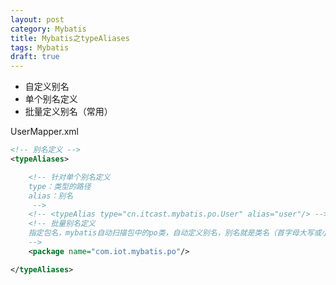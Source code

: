```yaml
---
layout: post
category: Mybatis
title: Mybatis之typeAliases
tags: Mybatis
draft: true
---
```


- 自定义别名
- 单个别名定义
- 批量定义别名（常用）

UserMapper.xml

```xml
<!-- 别名定义 -->
<typeAliases>

    <!-- 针对单个别名定义
    type：类型的路径
    alias：别名
     -->
    <!-- <typeAlias type="cn.itcast.mybatis.po.User" alias="user"/> -->
    <!-- 批量别名定义
    指定包名，mybatis自动扫描包中的po类，自动定义别名，别名就是类名（首字母大写或小写都可以）
    -->
    <package name="com.iot.mybatis.po"/>

</typeAliases>
```
